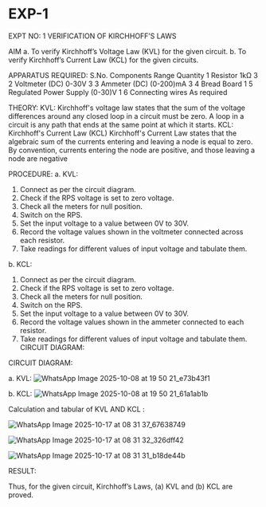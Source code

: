 # EXP-1
EXPT NO: 1	VERIFICATION OF KIRCHHOFF’S LAWS

AIM
a.   To verify Kirchhoff’s Voltage Law (KVL) for the given circuit. 
b.   To verify Kirchhoff’s Current Law (KCL) for the given circuits.

APPARATUS REQUIRED:
S.No.	Components	Range	Quantity
1	Resistor	1kΩ	3
2	Voltmeter (DC)	0-30V	3
3	Ammeter (DC)	(0-200)mA	3
4	Bread Board		1
5	Regulated Power Supply	(0-30)V	1
6	Connecting wires		As required

THEORY:
KVL: Kirchhoff's voltage law states that the sum of the voltage differences around any closed loop in a circuit must be zero. A loop in a circuit is any path that ends at the same point at which it starts.
KCL:
Kirchhoff's Current Law (KCL) Kirchhoff's Current Law states that the algebraic sum of the currents entering and leaving a node is equal to zero. By convention, currents entering the node are positive, and those leaving a node are negative


PROCEDURE:
a.   KVL:
1.   Connect as per the circuit diagram.
2.   Check if the RPS voltage is set to zero voltage.
3.   Check all the meters for null position.
4.   Switch on the RPS.
5.   Set the input voltage to a value between 0V to 30V.
6.   Record the voltage values shown in the voltmeter connected across each resistor.
7.   Take readings for different values of input voltage and tabulate them.


b.  KCL:
1.   Connect as per the circuit diagram.
2.   Check if the RPS voltage is set to zero voltage.
3.   Check all the meters for null position.
4.   Switch on the RPS.
5.   Set the input voltage to a value between 0V to 30V.
6.   Record the voltage values shown in the ammeter connected to each resistor.
7.   Take readings for different values of input voltage and tabulate them. 
CIRCUIT DIAGRAM:

CIRCUIT DIAGRAM:


a.   KVL:
![WhatsApp Image 2025-10-08 at 19 50 21_e73b43f1](https://github.com/user-attachments/assets/4809fd4f-60fa-45ea-a849-098de51424c8)



b.  KCL:
![WhatsApp Image 2025-10-08 at 19 50 21_61a1ab1b](https://github.com/user-attachments/assets/b0ff0317-6994-489b-a3f0-4bd2ba108b77)




Calculation and tabular of KVL AND KCL :


![WhatsApp Image 2025-10-17 at 08 31 37_67638749](https://github.com/user-attachments/assets/131f472c-2f0b-4a5d-a700-5c6310b1fe10)

![WhatsApp Image 2025-10-17 at 08 31 32_326dff42](https://github.com/user-attachments/assets/a8668064-ce3a-4dbd-a3bd-5e433dae99f4)

![WhatsApp Image 2025-10-17 at 08 31 31_b18de44b](https://github.com/user-attachments/assets/9d29fa6a-5910-47c0-8f43-57bcace3dfd8)

RESULT:

Thus, for the given circuit, Kirchhoff’s Laws, (a) KVL and (b) KCL are proved.
